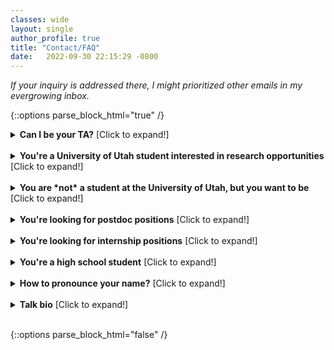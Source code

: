 ```yaml
---
classes: wide
layout: single
author_profile: true
title: "Contact/FAQ" 
date:   2022-09-30 22:15:29 -0800
---
```


*If your inquiry is addressed there, I might prioritized other emails in my evergrowing inbox.* 

{::options parse_block_html="true" /}

<details>
<summary markdown="span"><b>Can I be your TA?</b> [Click to expand!]</summary>              


Please apply here: <a>https://ta.cs.utah.edu</a>. I typically do not respond to email updates seeking TA-ship or asking me to review your application because I have all necessary information in our portal. I actually don't have a final say in who is assigned to me, but so far, my preferences have been taken into account. 

<span style="color:#EA3C17;"><strong>Please do not come to my office asking for TA-ship.</strong></span> Appreciate your understanding.

</details> 
<br/>

<details><summary markdown="span"><b>You're a University of Utah student interested in research opportunities</b> [Click to expand!]</summary>

I work with a **small group** of PhD, MS, and BS students at any given moment, and I meet with everyone regularly. Thus, each semester I typically welcome very few new MS/BS students, and sometimes none at all. 

I try to involve NLP graduate students in co-mentoring and I sometimes pair students on the same project. This has been successful in the past since it's easier to get unstuck with someone else and by doing this more students get to do research with me. 

Typically, the students I select to join my lab are **those with whom I've already established rapport**; for example, students that have taken a course I thought, attended lectures and asked insightful questions, and completed a solid project that showcased their potential for research. This means I never work with MS students in the first semester of their masters.          I teach: 
* CS 6340/5340 (Natural Language Processing) 
* CS 6966/5966 (Local Explanations for Deep Learning Models) 

Please note that **if you are already balancing work and study**, or **if you are engaged in another research project**, I believe it may not be realistic for you to take on an additional project. In this case, I would not be able to involve you in my group to ensure that you are not overextended and that everyone's time is respected.

**Expectations:** Meeting regularly, making consistent progress, staying organized, and communicating clearly. Progress doesn't mean that every week you present new successful results and everything works smoothly. Research is rarely like that! Progress involves a weekly cycle where you formulate well-thought-out hypotheses, implement your current solution, gather results, and thoroughly analyze these outcomes. Implementation can take longer than expected due to a sequence of trial and error. In our meetings, you should present a meaningful interpretation of the outcomes, and ideally come up with suggestions for next steps.

<details>
<summary markdown="span" style="color:orange"><b>If you reach out, please send me an email with the following information:</b> [Click to expand!]</summary>

1. What's your educational status? [undergrad, masters, PhD, other + which semester/year] **Note that I’m not taking MS students in the first semester of their masters.**
2. Which research questions or problems interests you? Why is this lab the right place to conduct this research?  
3. What do you hope to get out of this collaboration?  
4. Are you familiar with PyTorch? 
5. Have you TA-ed for any courses in KSoC? If so, for which courses/instructor, and if you didn't please make a note of that. 
6. Have you worked with other KSoC faculty? If so, summarize what you worked on, and if you didn't please make a note of that.   
7. Which courses from the following list have you completed and **with which grade**: 

    * CS 6966 – Local Explanations for Deep Learning Models                       
    * CS 6340 – Natural Language Processing                      
    * CS 6353 – Deep Learning                       
    * CS 6350 – Machine Learning                        
    * CS 6540 – Human-Computer Interaction  
    * CS 6960 – Human-AI Alignment  

</details> 
<br/>

<details>
<summary markdown="span" style="color:orange"><b>You are a BS/MS student. Am I going to pay you?</b> [Click to expand!]</summary>              


BS/MS students I've worked so far sign up for an independent study to get class credits. I very, very rarely fund BS/MS students as RAs, and in all cases I initiated the conversation about this.

BS students: If things are going well and there is continued mutual interest in working together, I’m open to helping you with the [UROP proposal](https://our.utah.edu/research-scholarship-opportunities/urop/) or supervising your undergraduate thesis. 

</details> 
<br/>



</details>                           
<br/>


<details>
<summary markdown="span"><b>You are *not* a student at the University of Utah, but you want to be</b> [Click to expand!]</summary>              

If you're interested in doing a PhD in the School of Computing, *please apply*. We will carefully consider every application. More information about the application process can be found [here](https://www.cs.utah.edu/graduate/admissions/).

While I'm honored to be considered as anyone's advisor, as most professors I don't have bandwidth to answer every email that inform me about achivements and interest to work with me. In _very rare cases_, when an email is specific and demonstrates that the writer genuinely engaged with my work, I might respond. If I haven't responded to you, not only that sending more emails won't help, it actually overwhelms me, and I'd really appreciate if you don't do that. 

<details>
<summary markdown="span" style="color:orange"><b>Note on the Statement of Purpose</b> [Click to expand!]</summary>              


Through the years I noticed that many students believe they should focus on maximizing the number of publications to improve their PhD application. While demonstrating _research_ experience is indeed _very_ important, it is not all that matters. I strongly recommend reading "[Inside Ph.D. admissions: What readers look for in a Statement of Purpose](https://nschneid.medium.com/inside-ph-d-admissions-what-readers-look-for-in-a-statement-of-purpose-3db4e6081f80)" by Nathan Schneider. 

You can have a great record, but you also must demonstrate good focus and fit. A statement with well-written focus and fit shows developed research taste, knowledge of currently most prominent approaches in the area of interest and the gaps that need to be filled in to make short- and long-term progress, ideas of how to address these gaps, why working with some advisor in some school will help you tackle these questions, etc. Just as publishing, some of these are acquired skills that we do _not_ expect that you already _fully mastered_ when applying for PhD. That's what a PhD is for. 🙂 Your statement is your chance to demonstrate to a potential advisor, who doesn't know you yet, that you figured this out to _some extent_. A great record without showing any of these does not make an application I'd be excited about. 

I hope you can infer now how even research projects and activities that did not result in a publication can be useful in your statement. I linked some resources for how to improve these skills [here](https://www.anamarasovic.com/mentoring/), and you can find examples of great statements [here](https://cs-sop.org/). 

</details> 
<br/>


<details>
<summary markdown="span" style="color:orange"><b>You have general questions about admissions</b> [Click to expand!]</summary>  
Please refer to the Kahlert School of Computing's [Admissions webpage](https://www.cs.utah.edu/graduate/admissions/), and the [Admissions FAQ](https://docs.google.com/document/d/1pL9OmkkBcl-zx0anxoC1cJqyglzT1zjz9Dech4YSHpk). I’d encourage you to also explore the [Office of International Admissions website](https://admissions.utah.edu/international-graduate/). These pages explain the admissions deadline, requirements, and process.
 
If you have further questions, please reach out to grad-advisors@cs.utah.edu about the program and to grad-admission@cs.utah.edu about admissions.  

</details> 
<br/>
</details>                  
<br/>

<details>
<summary markdown="span"><b>You're looking for postdoc positions</b> [Click to expand!]</summary>              


I'm not hiring postdocs yet. 


</details> 
<br/>

<details>
<summary markdown="span"><b>You're looking for internship positions</b> [Click to expand!]</summary>              


I don't have any internship opportunities to offer.


</details> 
<br/>

<details>
<summary markdown="span"><b>You're a high school student</b> [Click to expand!]</summary>              


I don't work with high school students in any capacity.


</details> 
<br/>

<details>
<summary markdown="span"><b>How to pronounce your name?</b> [Click to expand!]</summary>              

My name is pronounced as Ah-nah Mara-so-veetch, with "Mara" as the actress "Mara Wilson". 

</details> 
<br/>

<details><summary markdown="span"><b>Talk bio</b> [Click to expand!]</summary>
Ana Marasović is an Assistant Professor in the Kahlert School of Computing at the University of Utah. Her primary research interests are at the confluence of NLP, explainable AI, and multimodality. She aims to rigorously validate AI technologies and make human interaction with AI more intuitive. She was a Young Investigator at the Allen Institute for AI from 2019–2022. During that time, she also had a courtesy appointment in the Paul G. Allen School of Computer Science & Engineering at the University of Washington. She obtained her PhD in 2019 from Heidelberg University. She received Best Paper Award ar ACL 2023, Best Paper Honorable Mention at ACL 2020, and Best Paper Award at SoCal 2022 NLP Symposium.

</details>
<br/>

{::options parse_block_html="false" /}              
